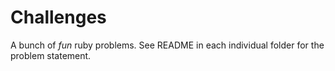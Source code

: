Challenges
==========

A bunch of _fun_ ruby problems. See README in each individual folder for the 
problem statement.
